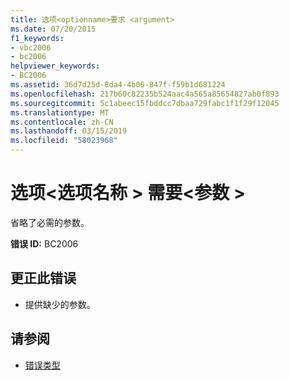 ```yaml
---
title: 选项<optionname>要求 <argument>
ms.date: 07/20/2015
f1_keywords:
- vbc2006
- bc2006
helpviewer_keywords:
- BC2006
ms.assetid: 36d7d25d-8da4-4b06-847f-f59b1d681224
ms.openlocfilehash: 217b60c82235b524aac4a565a85654827ab0f893
ms.sourcegitcommit: 5c1abeec15fbddcc7dbaa729fabc1f1f29f12045
ms.translationtype: MT
ms.contentlocale: zh-CN
ms.lasthandoff: 03/15/2019
ms.locfileid: "58023968"
---
```

# <a name="option-optionname-requires-argument"></a>选项\<选项名称 > 需要\<参数 >
省略了必需的参数。  
  
 **错误 ID:** BC2006  
  
## <a name="to-correct-this-error"></a>更正此错误  
  
-   提供缺少的参数。  
  
## <a name="see-also"></a>请参阅

- [错误类型](../../visual-basic/programming-guide/language-features/error-types.md)
